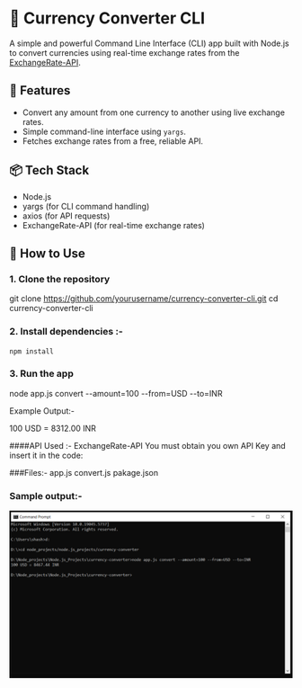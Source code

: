 # 💱 Currency Converter CLI

A simple and powerful Command Line Interface (CLI) app built with Node.js to convert currencies using real-time exchange rates from the [ExchangeRate-API](https://www.exchangerate-api.com/).

## 🔧 Features

- Convert any amount from one currency to another using live exchange rates.
- Simple command-line interface using `yargs`.
- Fetches exchange rates from a free, reliable API.

## 📦 Tech Stack

- Node.js
- yargs (for CLI command handling)
- axios (for API requests)
- ExchangeRate-API (for real-time exchange rates)

## 🚀 How to Use

### 1. Clone the repository

git clone https://github.com/yourusername/currency-converter-cli.git
cd currency-converter-cli

### 2. Install dependencies :-
	npm install

### 3. Run the app
node app.js convert --amount=100 --from=USD --to=INR

Example Output:-

100 USD = 8312.00 INR

####API Used :-
ExchangeRate-API
You must obtain you own API Key and insert it in the code:

###Files:- 
 app.js
 convert.js
 pakage.json

### Sample output:- 

![Sample run of the project](screenshot.PNG)
